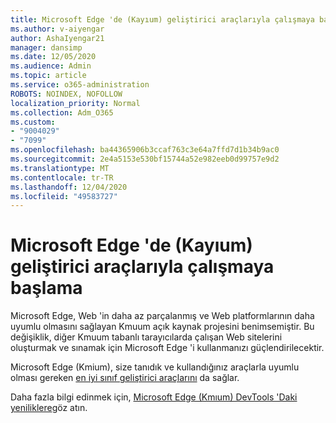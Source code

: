 ```yaml
---
title: Microsoft Edge 'de (Kayıum) geliştirici araçlarıyla çalışmaya başlama
ms.author: v-aiyengar
author: AshaIyengar21
manager: dansimp
ms.date: 12/05/2020
ms.audience: Admin
ms.topic: article
ms.service: o365-administration
ROBOTS: NOINDEX, NOFOLLOW
localization_priority: Normal
ms.collection: Adm_O365
ms.custom:
- "9004029"
- "7099"
ms.openlocfilehash: ba44365906b3ccaf763c3e64a7ffd7d1b34b9ac0
ms.sourcegitcommit: 2e4a5153e530bf15744a52e982eeb0d99757e9d2
ms.translationtype: MT
ms.contentlocale: tr-TR
ms.lasthandoff: 12/04/2020
ms.locfileid: "49583727"
---
```

# <a name="get-started-with-the-developer-tools-in-microsoft-edge-chromium"></a>Microsoft Edge 'de (Kayıum) geliştirici araçlarıyla çalışmaya başlama

Microsoft Edge, Web 'in daha az parçalanmış ve Web platformlarının daha uyumlu olmasını sağlayan Kmuum açık kaynak projesini benimsemiştir. Bu değişiklik, diğer Kmuum tabanlı tarayıcılarda çalışan Web sitelerini oluşturmak ve sınamak için Microsoft Edge 'i kullanmanızı güçlendirilecektir.

Microsoft Edge (Kmium), size tanıdık ve kullandığınız araçlarla uyumlu olması gereken [en iyi sınıf geliştirici araçlarını](https://go.microsoft.com/fwlink/?linkid=2134941) da sağlar.

Daha fazla bilgi edinmek için, [Microsoft Edge (Kmıum) DevTools 'Daki yeniliklere](https://go.microsoft.com/fwlink/?linkid=2135020)göz atın.